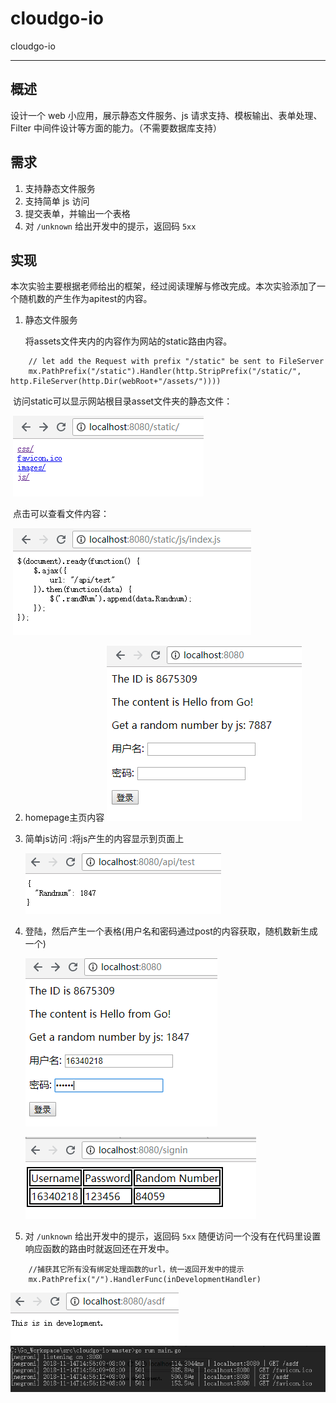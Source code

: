 # cloudgo-io
cloudgo-io

---
## 概述

设计一个 web 小应用，展示静态文件服务、js 请求支持、模板输出、表单处理、Filter 中间件设计等方面的能力。（不需要数据库支持）

## 需求

1. 支持静态文件服务
2. 支持简单 js 访问
3. 提交表单，并输出一个表格
4. 对 `/unknown` 给出开发中的提示，返回码 `5xx`

## 实现

本次实验主要根据老师给出的框架，经过阅读理解与修改完成。本次实验添加了一个随机数的产生作为apitest的内容。

1. 静态文件服务

   将assets文件夹内的内容作为网站的static路由内容。
```
    // let add the Request with prefix "/static" be sent to FileServer
    mx.PathPrefix("/static").Handler(http.StripPrefix("/static/", http.FileServer(http.Dir(webRoot+"/assets/"))))
```

​	访问static可以显示网站根目录asset文件夹的静态文件：

​	![static](./assets/images/static.png)

​	点击可以查看文件内容：



​	![static2](./assets/images/static2.png)



2. homepage主页内容
   ![index](./assets/images/index.png)

3. 简单js访问 :将js产生的内容显示到页面上

   ![js](./assets/images/js.png)

4. 登陆，然后产生一个表格(用户名和密码通过post的内容获取，随机数新生成一个)

   ![login1](./assets/images/login1.png)

   ![login2](./assets/images/login2.png)


5. 对 `/unknown` 给出开发中的提示，返回码 `5xx`  随便访问一个没有在代码里设置响应函数的路由时就返回还在开发中。
```
    //捕获其它所有没有绑定处理函数的url，统一返回开发中的提示
    mx.PathPrefix("/").HandlerFunc(inDevelopmentHandler)
```
![imp](./assets/images/imp.png)  
![501](./assets/images/501.png)